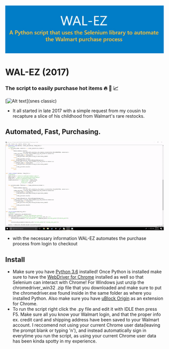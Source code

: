 <p align="center"><a href="#" target="_blank" rel="noopener"><img src="logowalesz.jpg" alt="old html wal-ez logo"></a></p>

# 																WAL-EZ (2017)

### The script to easily purchase hot items  🔥 🧻 📈

[![Alt text](https://i1.wp.com/artistswork.uk/wp-content/uploads/2018/10/where-to-get-the-c64-mini-playstation-super-nes-and-nes-classic-and-neogeo-mini-1.jpg?w=840)](snes classic)



- It all started in late 2017 with a simple request from my cousin to recapture a slice of his childhood from Walmart's rare restocks.

## Automated, Fast, Purchasing.

[![WAL-Ez Demo](walez.gif)](https://academic-demo.netlify.com/post/writing-technical-content/)

- with the necessary information WAL-EZ automates the purchase process from login to checkout

## Install

* Make sure you have [Python 3.6](https://www.python.org/downloads/) installed! Once Python is installed make sure to have the [WebDriver for Chrome](https://sites.google.com/a/chromium.org/chromedriver/downloads) installed as well so that Selenium can interact with Chrome! For Windows just unzip the chromedriver_win32 .zip file that you downloaded and make sure to put the chromedriver.exe found inside in the same folder as where you installed Python. Also make sure you have [uBlock Origin](https://chrome.google.com/webstore/detail/ublock-origin/cjpalhdlnbpafiamejdnhcphjbkeiagm?) as an extension for Chrome.
* To run the script right click the .py file and edit it with IDLE then press F5. Make sure all you know your Walmart login, and that the proper info ex. credit card and shipping address have been saved to your Walmart account. I reccomend not using your current Chrome user data(leaving the prompt blank or typing 'n'), and instead automatically sign in everytime you run the script, as using your current Chrome user data has been kinda spotty in my experience.

